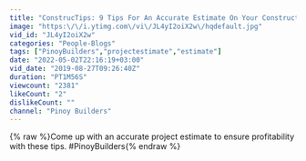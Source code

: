 ```yaml
---
title: "ConstrucTips: 9 Tips For An Accurate Estimate On Your Construction Project"
image: "https:\/\/i.ytimg.com\/vi\/JL4yI2oiX2w\/hqdefault.jpg"
vid_id: "JL4yI2oiX2w"
categories: "People-Blogs"
tags: ["PinoyBuilders","projectestimate","estimate"]
date: "2022-05-02T22:16:19+03:00"
vid_date: "2019-08-27T09:26:40Z"
duration: "PT1M56S"
viewcount: "2381"
likeCount: "2"
dislikeCount: ""
channel: "Pinoy Builders"
---
```

{% raw %}Come up with an accurate project estimate to ensure profitability with these tips. #PinoyBuilders{% endraw %}
